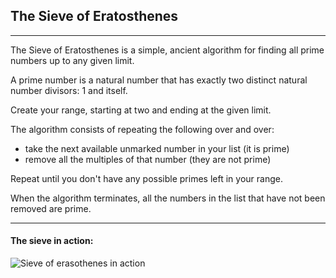 ## The Sieve of Eratosthenes

____

The Sieve of Eratosthenes is a simple, ancient algorithm for finding all prime numbers up to any given limit.

A prime number is a natural number that has exactly two distinct natural number divisors: 1 and itself.

Create your range, starting at two and ending at the given limit.

The algorithm consists of repeating the following over and over:

- take the next available unmarked number in your list (it is prime)
- remove all the multiples of that number (they are not prime)

Repeat until you don't have any possible primes left in your range.

When the algorithm terminates, all the numbers in the list that have not been removed are prime.

____

#### The sieve in action:

![Sieve of erasothenes in action](https://upload.wikimedia.org/wikipedia/commons/b/b9/Sieve_of_Eratosthenes_animation.gif)
